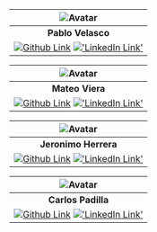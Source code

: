 |![Avatar](https://avatars.githubusercontent.com/u/119269816?s=400&u=887f6ab01a1fec45f04a77e08714a332f3678b85&v=4 'Frontend Dev')|
|:-:|
| **Pablo Velasco** |
| [![Github Link](https://img.shields.io/badge/github-%23121011.svg?&style=for-the-badge&logo=github&logoColor=white 'Github Link')](https://github.com/Pablo-r-stack) [!['LinkedIn Link'](https://img.shields.io/badge/linkedin%20-%230077B5.svg?&style=for-the-badge&logo=linkedin&logoColor=white 'LinkedIn Link')](https://www.linkedin.com/in/pablo-r-velasco/) |

|![Avatar](https://avatars.githubusercontent.com/u/74475447?v=4 'Frontend Dev')|
|:-:|
| **Mateo Viera** |
| [![Github Link](https://img.shields.io/badge/github-%23121011.svg?&style=for-the-badge&logo=github&logoColor=white 'Github Link')](https://github.com/mateoviera) [!['LinkedIn Link'](https://img.shields.io/badge/linkedin%20-%230077B5.svg?&style=for-the-badge&logo=linkedin&logoColor=white 'LinkedIn Link')](https://www.linkedin.com/in/mateoviera/) |


|![Avatar](https://avatars.githubusercontent.com/u/174382881?s=400&u=ad65a572a2893d76bb0ce01247a5fac787e2dec0&v=4 'BackEnd Dev')|
|:-:|
| **Jeronimo Herrera** |
| [![Github Link](https://img.shields.io/badge/github-%23121011.svg?&style=for-the-badge&logo=github&logoColor=white 'Github Link')](https://github.com/Jerozh) [!['LinkedIn Link'](https://img.shields.io/badge/linkedin%20-%230077B5.svg?&style=for-the-badge&logo=linkedin&logoColor=white 'LinkedIn Link')](https://www.linkedin.com/in/jeroh90/) |

|![Avatar](https://avatars.githubusercontent.com/u/101229982?v=4 'FullStack Dev')|
|:-:|
| **Carlos Padilla** |
| [![Github Link](https://img.shields.io/badge/github-%23121011.svg?&style=for-the-badge&logo=github&logoColor=white 'Github Link')](https://github.com/CarlosPad08) [!['LinkedIn Link'](https://img.shields.io/badge/linkedin%20-%230077B5.svg?&style=for-the-badge&logo=linkedin&logoColor=white 'LinkedIn Link')](https://www.linkedin.com/in/carlospadillamesa/) |
